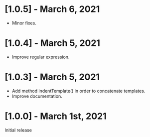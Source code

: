# [1.0.5] - March 6, 2021

+ Minor fixes.

# [1.0.4] - March 5, 2021

+ Improve regular expression.

# [1.0.3] - March 5, 2021

+ Add method indentTemplate() in order to concatenate templates.
+ Improve documentation.

# [1.0.0] - March 1st, 2021

Initial release
